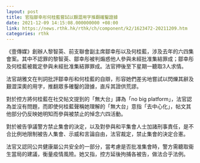 ```yaml
---
layout: post
title: 官指鄒幸彤何桂藍嘗試以艱澀用字推翻確鑿證據
date: 2021-12-09 14:15:08.000000000 +08:00
link: https://news.rthk.hk/rthk/ch/component/k2/1623472-20211209.htm
categories: rthk
---
```


《壹傳媒》創辦人黎智英、前支聯會副主席鄒幸彤以及何桂藍，涉及去年的六四集會案。其中不認罪的黎智英、鄒幸彤被判煽惑他人參與未經批准集結罪成；鄒幸彤及何桂藍被裁定參與未經批准集結罪罪成。法官押後至下星期一聽取3人求情。

法官胡雅文在判詞批評鄒幸彤和何桂藍的自辯，形容她們差劣地嘗試以閃爍其辭及艱澀深奧的用字，推翻眾多確鑿的證據，直斥其證供荒謬。

對於控方將何桂藍在社交帖文提到的「無大台」譯為「no big platform」，法官認為並沒有問題，而即使何桂藍聲稱她理解的「無大台」意指「去中心化」，帖文其他部分仍反映她明知而參與被禁止的悼念六四活動。

對於被告爭議警方禁止集會的決定，以及對參與和平集會人士加諸刑事責任，是不合比例地限制被告人集會、示威和言論自由，法官裁定，禁止集會的決定合憲。

法官又認同公共健康屬公共安全的一部分，當考慮是否批准集會時，警方需聽取衞生當局的建議，衡量疫情風險。她又指，控方延後拘捕各被告，做法合乎法例。
